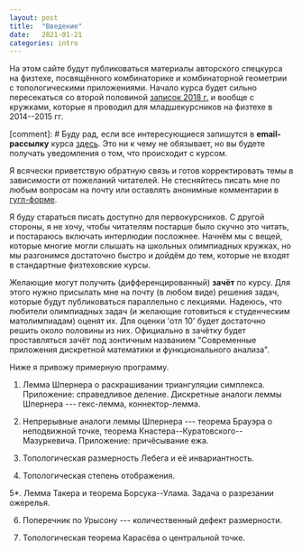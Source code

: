 ```yaml
---
layout: post
title:  "Введение"
date:   2021-01-21
categories: intro
---
```

На этом сайте будут публиковаться материалы авторского спецкурса на физтехе, посвящённого комбинаторике и комбинаторной геометрии с топологическими приложениями. Начало курса будет сильно пересекаться со второй половиной [записок 2018 г.](/mipt2018combigeo) и вообще с кружками, которые я проводил для младшекурсников на физтехе в 2014--2015 гг. 

[comment]: # Буду рад, если все интересующиеся запишутся в **email-рассылку** курса [здесь](https://goo.gl/forms/1ZZzcs89FKt5jBjq1). Это ни к чему не обязывает, но вы будете получать уведомления о том, что происходит с курсом. 

Я всячески приветствую обратную связь и готов корректировать темы в зависимости от пожеланий читателей. Не стесняйтесь писать мне по любым вопросам на почту или оставлять анонимные комментарии в [гугл-форме](https://goo.gl/forms/WPfxh6o6uSff2XNu2). 

Я буду стараться писать доступно для первокурсников. С другой стороны, я не хочу, чтобы читателям постарше было скучно это читать, и постараюсь включать интерлюдии посложнее. Начнём мы с вещей, которые многие могли слышать на школьных олимпиадных кружках, но мы разгонимся достаточно быстро и дойдём до тем, которые не входят в стандартные физтеховские курсы.

Желающие могут получить (дифференцированный) **зачёт** по курсу. Для этого нужно присылать мне на почту (в любом виде) решения задач, которые будут публиковаться параллельно с лекциями. Надеюсь, что любители олимпиадных задач (и желающие готовиться к студенческим матолимпиадам) оценят их. Для оценки 'отл 10' будет достаточно решить около половины из них. Официально в зачётку будет проставляться зачёт под зонтичным названием "Современные приложения дискретной математики и функционального анализа".

Ниже я привожу примерную программу. 

1. Лемма Шпернера о раскрашивании триангуляции симплекса. Приложение: справедливое деление. Дискретные аналоги леммы Шпернера --- гекс-лемма, коннектор-лемма.

2. Непрерывные аналоги леммы Шпернера --- теорема Брауэра о неподвижной точке, теорема Кнастера--Куратовского--Мазуркевича. Приложение: причёсывание ежа. 

3. Топологическая размерность Лебега и её инвариантность. 

4. Топологическая степень отображения. 

5*. Лемма Такера и теорема Борсука--Улама. Задача о разрезании ожерелья.

6. Поперечник по Урысону --- количественный дефект размерности.

6. Топологическая теорема Карасёва о центральной точке.

